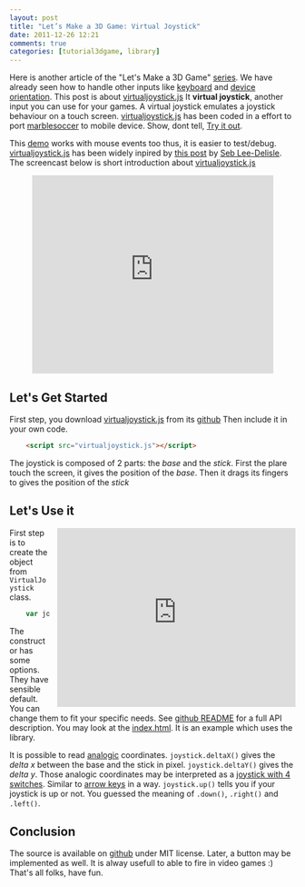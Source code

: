 ```yaml
---
layout: post
title: "Let’s Make a 3D Game: Virtual Joystick"
date: 2011-12-26 12:21
comments: true
categories: [tutorial3dgame, library]
---
```


Here is another article of the "Let's Make a 3D Game"
[series](/blog/categories/tutorial3dgame/).
We have already seen how to handle other inputs like
[keyboard](/blog/2011/09/12/lets-Make-a-3D-game-keyboard/)
and 
[device orientation](/blog/2011/09/20/lets-make-a-3D-game-device-orientation/).
This post is about [virtualjoystick.js](https://github.com/jeromeetienne/virtualjoystick.js)
It **virtual joystick**, another input you can use for your games.
A virtual joystick emulates a joystick behaviour on a touch screen.
[virtualjoystick.js](https://github.com/jeromeetienne/virtualjoystick.js)
has been coded in a effort to port
[marblesoccer](http://marblesoccer.com)
to mobile device.
Show, dont tell, 
[Try it out](http://jeromeetienne.github.com/virtualjoystick.js/).

This
[demo](http://jeromeetienne.github.com/virtualjoystick.js/)
works with mouse events too thus, it is easier to test/debug.
[virtualjoystick.js](https://github.com/jeromeetienne/virtualjoystick.js)
has been widely inpired by
[this post](http://sebleedelisle.com/2011/04/multi-touch-game-controller-in-javascripthtml5-for-ipad/)
by
[Seb Lee-Delisle](http://sebleedelisle.com/).
The screencast below is short introduction about
[virtualjoystick.js](https://github.com/jeromeetienne/virtualjoystick.js)

<center>
	<iframe width="425" height="349" src="http://www.youtube.com/embed/viyr_W0z1U8?hl=en&fs=1" frameborder="0" allowfullscreen></iframe>
</center>

<!-- more -->

## Let's Get Started

First step, you download
[virtualjoystick.js](https://raw.github.com/jeromeetienne/virtualjoystick.js/master/virtualjoystick.js)
from its
[github](https://github.com/jeromeetienne/virtualjoystick.js)
Then include it in your own code.

```html
	<script src="virtualjoystick.js"></script>
```

The joystick is composed of 2 parts: the *base* and the *stick*.
First the plare touch the screen, it gives the position of the *base*.
Then it drags its fingers to gives the position of the *stick*

## Let's Use it

<iframe src="http://jeromeetienne.github.com/virtualjoystick.js/"
	webkitallowfullscreen mozallowfullscreen allowfullscreen 
	width="420" height="315" frameborder="0" style="float: right; margin-left: 1em;">
</iframe>

First step is to create the object from ```VirtualJoystick``` class.

```javascript
	var joystick = new VirtualJoystick()
```

The constructor has some options.
They have sensible default.
You can change them to fit your specific needs.
See
[github README](https://github.com/jeromeetienne/virtualjoystick.js#readme)
for a full API description.
You may look at the [index.html](https://github.com/jeromeetienne/virtualjoystick.js/blob/master/index.html).
It is an example which uses the library.

It is possible to read
[analogic](http://en.wikipedia.org/wiki/Analog_stick)
coordinates.
```joystick.deltaX()``` gives the *delta x* between the base and the stick in pixel.
```joystick.deltaY()``` gives the *delta y*.
Those analogic coordinates may be interpreted as a
[joystick with 4 switches](http://www.slagcoin.com/joystick/restrictors.html).
Similar to
[arrow keys](http://en.wikipedia.org/wiki/Arrow_keys)
in a way.
```joystick.up()``` tells you if your joystick is up or not.
You guessed the meaning of ```.down()```, ```.right()``` and ```.left()```.

## Conclusion
The source is available on
[github](https://github.com/jeromeetienne/virtualjoystick.js)
under MIT license.
Later, a button may be implemented as well.
It is alway usefull to able to fire in video games :)
That's all folks, have fun.